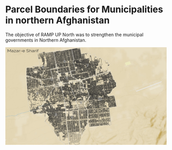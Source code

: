 # Parcel Boundaries for Municipalities in northern Afghanistan
The objective of RAMP UP North was to strengthen the municipal governments in Northern Afghanistan.

![Alt text](Mazar_image.png)